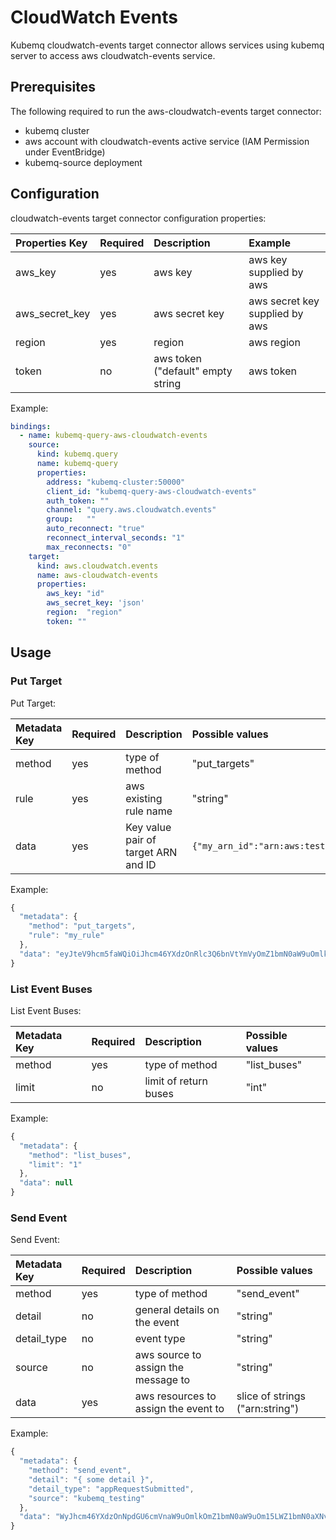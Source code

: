 # CloudWatch Events

Kubemq cloudwatch-events target connector allows services using kubemq server to access aws cloudwatch-events service.

## Prerequisites

The following required to run the aws-cloudwatch-events target connector:

* kubemq cluster
* aws account with cloudwatch-events active service \(IAM Permission under EventBridge\)
* kubemq-source deployment

## Configuration

cloudwatch-events target connector configuration properties:

| Properties Key | Required | Description | Example |
| :--- | :--- | :--- | :--- |
| aws\_key | yes | aws key | aws key supplied by aws |
| aws\_secret\_key | yes | aws secret key | aws secret key supplied by aws |
| region | yes | region | aws region |
| token | no | aws token \("default" empty string | aws token |

Example:

```yaml
bindings:
  - name: kubemq-query-aws-cloudwatch-events
    source:
      kind: kubemq.query
      name: kubemq-query
      properties:
        address: "kubemq-cluster:50000"
        client_id: "kubemq-query-aws-cloudwatch-events"
        auth_token: ""
        channel: "query.aws.cloudwatch.events"
        group:   ""
        auto_reconnect: "true"
        reconnect_interval_seconds: "1"
        max_reconnects: "0"
    target:
      kind: aws.cloudwatch.events
      name: aws-cloudwatch-events
      properties:
        aws_key: "id"
        aws_secret_key: 'json'
        region:  "region"
        token: ""
```

## Usage

### Put Target

Put Target:

| Metadata Key | Required | Description | Possible values |
| :--- | :--- | :--- | :--- |
| method | yes | type of method | "put\_targets" |
| rule | yes | aws existing rule name | "string" |
| data | yes | Key value pair of target ARN and ID | `{"my_arn_id":"arn:aws:test:number:function:id"}` |

Example:

```javascript
{
  "metadata": {
    "method": "put_targets",
    "rule": "my_rule"
  },
  "data": "eyJteV9hcm5faWQiOiJhcm46YXdzOnRlc3Q6bnVtYmVyOmZ1bmN0aW9uOmlkIn0"
}
```

### List Event Buses

List Event Buses:

| Metadata Key | Required | Description | Possible values |
| :--- | :--- | :--- | :--- |
| method | yes | type of method | "list\_buses" |
| limit | no | limit of return buses | "int" |

Example:

```javascript
{
  "metadata": {
    "method": "list_buses",
    "limit": "1"
  },
  "data": null
}
```

### Send Event

Send Event:

| Metadata Key | Required | Description | Possible values |
| :--- | :--- | :--- | :--- |
| method | yes | type of method | "send\_event" |
| detail | no | general details on the event | "string" |
| detail\_type | no | event type | "string" |
| source | no | aws source to assign the message to | "string" |
| data | yes | aws resources to assign the event to | slice of strings \("arn:string"\) |

Example:

```javascript
{
  "metadata": {
    "method": "send_event",
    "detail": "{ some detail }",
    "detail_type": "appRequestSubmitted",
    "source": "kubemq_testing"
  },
  "data": "WyJhcm46YXdzOnNpdGU6cmVnaW9uOmlkOmZ1bmN0aW9uOm15LWZ1bmN0aXNvbnMiXQ=="
}
```

